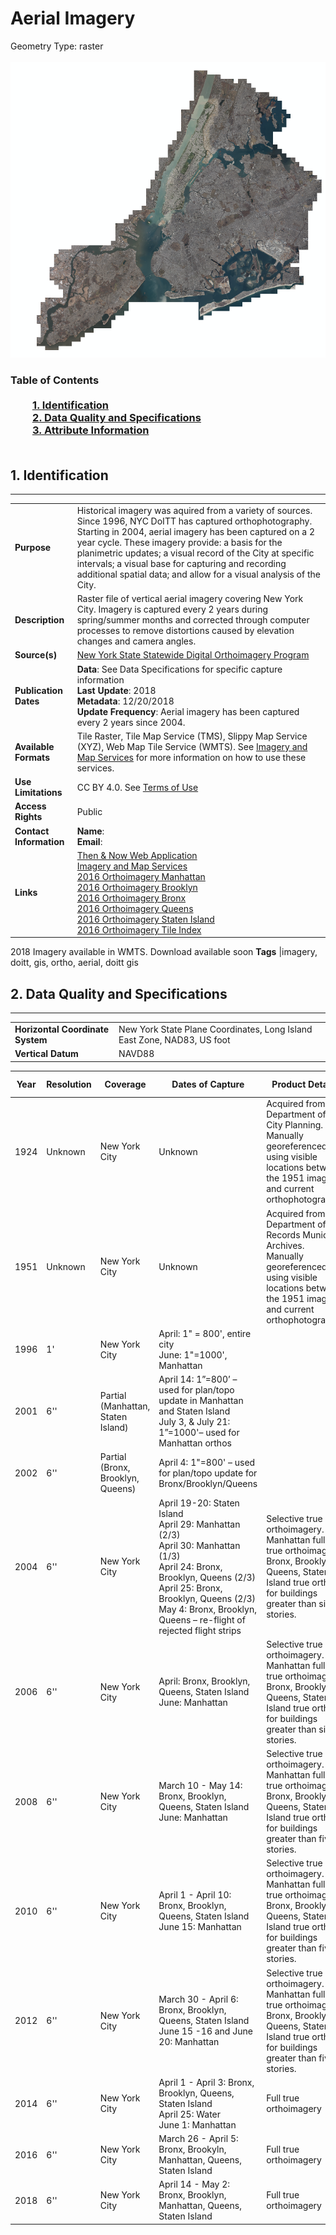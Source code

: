 # Aerial Imagery
Geometry Type: raster<br><br>![image](https://github.com/CityOfNewYork/nyc-geo-metadata/blob/master/Images/AerialImagery.PNG)

### Table of Contents<br><br>&nbsp;&nbsp;&nbsp;&nbsp;&nbsp;&nbsp;&nbsp;&nbsp;&nbsp;[**1. Identification**](#1-identification)<br>&nbsp;&nbsp;&nbsp;&nbsp;&nbsp;&nbsp;&nbsp;&nbsp;&nbsp;[**2. Data Quality and Specifications**](#2-data-quality-and-specifications)<br>&nbsp;&nbsp;&nbsp;&nbsp;&nbsp;&nbsp;&nbsp;&nbsp;&nbsp;[**3. Attribute Information**](#3-attribute-information)<br><br>
## 1. Identification
---------------------------------------------
|     |     |
| --- | --- |
**Purpose** |Historical imagery was aquired from a variety of sources. Since 1996, NYC DoITT has captured orthophotography. Starting in 2004, aerial imagery has been captured on a 2 year cycle. These imagery provide: a basis for the planimetric updates; a visual record of the City at specific intervals; a visual base for capturing and recording additional spatial data; and allow for a visual analysis of the City.
**Description** |Raster file of vertical aerial imagery covering New York City. Imagery is captured every 2 years during spring/summer months and corrected through computer processes to remove distortions caused by elevation changes and camera angles.
**Source(s)** |[New York State Statewide Digital Orthoimagery Program](http://gis.ny.gov/gateway/orthoprogram/ortho_options.htm)
**Publication Dates** |**Data**: See Data Specifications for specific capture information<br>**Last Update**: 2018<br>**Metadata**: 12/20/2018<br>**Update Frequency**: Aerial imagery has been captured every 2 years since 2004. 
**Available Formats** |Tile Raster, Tile Map Service (TMS), Slippy Map Service (XYZ), Web Map Tile Service (WMTS). See [Imagery and Map Services](https://data.cityofnewyork.us/City-Government/Imagery-and-Map-Services/kmt4-jkta) for more information on how to use these services. 
**Use Limitations** |CC BY 4.0. See [Terms of Use](https://creativecommons.org/licenses/by/4.0/legalcode)
**Access Rights** |Public
**Contact Information** |**Name**: <br>**Email**: 
**Links** |[Then & Now Web Application](https://maps.nyc.gov/then&now/)<br>[Imagery and Map Services](https://data.cityofnewyork.us/City-Government/Imagery-and-Map-Services/kmt4-jkta)<br>[2016 Orthoimagery Manhattan](https://data.cityofnewyork.us/City-Government/2016-Orthoimagery-Manhattan/xuek-2su9)<br>[2016 Orthoimagery Brooklyn](https://data.cityofnewyork.us/City-Government/2016-Orthoimagery-Brooklyn/y237-iita)<br>[2016 Orthoimagery Bronx](https://data.cityofnewyork.us/City-Government/2016-Orthoimagery-Bronx/fhs8-jstc)<br>[2016 Orthoimagery Queens](https://data.cityofnewyork.us/City-Government/2016-Orthoimagery-Queens/f2kq-825w)<br>[2016 Orthoimagery Staten Island](https://data.cityofnewyork.us/City-Government/2016-Orthoimagery-Staten-Island/5k4d-a692)<br>[2016 Orthoimagery Tile Index](https://data.cityofnewyork.us/City-Government/2016-Orthoimagery-Tile-Index/sms6-sm5p)<br>
2018 Imagery available in WMTS. Download available soon
**Tags** |imagery, doitt, gis, ortho, aerial, doitt gis
## 2. Data Quality and Specifications
---------------------------------------------
|     |     |
| --- | --- |
**Horizontal Coordinate System** |New York State Plane Coordinates, Long Island East Zone, NAD83, US foot
**Vertical Datum** |NAVD88

 | Year | Resolution | Coverage | Dates of Capture | Product Details | Color Infrared | 
| -- | -- | -- | -- | -- | -- |
|1924|Unknown|New York City|Unknown|Acquired from the Department of City Planning. Manually georeferenced using visible locations between the 1951 images and current orthophotography.|No
|1951|Unknown|New York City|Unknown|Acquired from the Department of Records Municipal Archives. Manually georeferenced using visible locations between the 1951 images and current orthophotography.|No
|1996|1'|New York City|April: 1" = 800', entire city <br> June: 1"=1000', Manhattan||No
|2001|6''|Partial (Manhattan, Staten Island)|April 14: 1”=800’ – used for plan/topo update in Manhattan and Staten Island<br>July 3, & July 21:  1”=1000'– used for Manhattan orthos||No
|2002|6''|Partial (Bronx, Brooklyn, Queens)|April 4: 1"=800'  – used for plan/topo update for Bronx/Brooklyn/Queens||No
|2004|6''|New York City|April 19-20: Staten Island<br>April 29: Manhattan (2/3)<br>April 30: Manhattan (1/3)<br>April 24: Bronx, Brooklyn, Queens (2/3)<br>April 25: Bronx, Brooklyn, Queens (2/3)<br>May 4: Bronx, Brooklyn, Queens – re-flight of rejected flight strips|Selective true orthoimagery. Manhattan full true orthoimagery;  Bronx, Brooklyn, Queens, Staten Island true orthos for buildings greater than six stories.|No
|2006|6''|New York City|April: Bronx, Brooklyn, Queens, Staten Island <br> June: Manhattan|Selective true orthoimagery. Manhattan full true orthoimagery;  Bronx, Brooklyn, Queens, Staten Island true orthos for buildings greater than six stories.|No
|2008|6''|New York City|March 10 - May 14: Bronx, Brooklyn, Queens, Staten Island <br>June: Manhattan|Selective true orthoimagery. Manhattan full true orthoimagery;  Bronx, Brooklyn, Queens, Staten Island true orthos for buildings greater than five stories.|Yes
|2010|6''|New York City|April 1 - April 10: Bronx, Brooklyn, Queens, Staten Island <br>June 15: Manhattan|Selective true orthoimagery. Manhattan full true orthoimagery;  Bronx, Brooklyn, Queens, Staten Island true orthos for buildings greater than five stories.|Yes
|2012|6''|New York City|March 30 - April 6: Bronx, Brooklyn, Queens, Staten Island <br>June 15 -16 and June 20: Manhattan|Selective true orthoimagery. Manhattan full true orthoimagery;  Bronx, Brooklyn, Queens, Staten Island true orthos for buildings greater than five stories.|Yes
|2014|6''|New York City|April 1 - April 3: Bronx, Brooklyn, Queens, Staten Island <br>April 25: Water <br>June 1: Manhattan|Full true orthoimagery|Yes
|2016|6''|New York City|March 26 - April 5: Bronx, Brookyln, Manhattan, Queens, Staten Island|Full true orthoimagery|Yes
|2018|6''|New York City|April 14 - May 2: Bronx, Brooklyn, Manhattan, Queens, Staten Island|Full true orthoimagery|Yes
